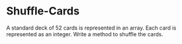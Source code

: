 Shuffle-Cards
=============

A standard deck of 52 cards is represented in an array. Each card is represented as an integer. Write a method to shuffle the cards.
